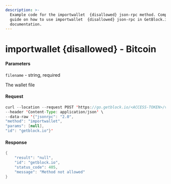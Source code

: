 ```yaml
---
description: >-
  Example code for the importwallet  {disallowed} json-rpc method. Сomplete
  guide on how to use importwallet  {disallowed} json-rpc in GetBlock.io Web3
  documentation.
---
```


# importwallet {disallowed} - Bitcoin

#### Parameters

`filename` - string, required

The wallet file

#### Request

```java
curl --location --request POST 'https://go.getblock.io/<ACCESS-TOKEN>/v1/mainnet/' \
--header 'Content-Type: application/json' \
--data-raw '{"jsonrpc": "2.0",
"method": "importwallet",
"params": [null],
"id": "getblock.io"}'
```

#### Response

```java
{
    "result": "null",
    "id": "getblock.io",
    "status_code": 405,
    "message": "Method not allowed"
}
```
